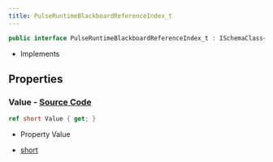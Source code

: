 ```yaml
---
title: PulseRuntimeBlackboardReferenceIndex_t
---
```


```csharp
public interface PulseRuntimeBlackboardReferenceIndex_t : ISchemaClass<PulseRuntimeBlackboardReferenceIndex_t>, ISchemaField, ISchemaClass, INativeHandle
```

- Implements

## Properties

### **Value** - [Source Code](https://github.com/swiftly-solution/swiftlys2/blob/main/managed/src/SwiftlyS2.Generated/Schemas/Interfaces/PulseRuntimeBlackboardReferenceIndex_t.cs#L16)

```csharp
ref short Value { get; }
```

- Property Value

- [short](https://learn.microsoft.com/dotnet/api/system.int16)

